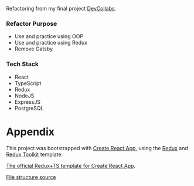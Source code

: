 Refactoring from my final project [DevCollabs](https://github.com/bmark88/DevCollabs).

### Refactor Purpose
- Use and practice using OOP 
- Use and practice using Redux
- Remove Gatsby

### Tech Stack
- React
- TypeScript 
- Redux
- NodeJS
- ExpressJS
- PostgreSQL


# Appendix 

This project was bootstrapped with [Create React App](https://github.com/facebook/create-react-app), using the [Redux](https://redux.js.org/) and [Redux Toolkit](https://redux-toolkit.js.org/) template.

[The official Redux+TS template for Create React App](https://www.npmjs.com/package/cra-template-redux-typescript).

[File structure source](https://medium.com/swlh/how-to-structure-your-typescript-react-redux-app-877d1eba1c1e)
